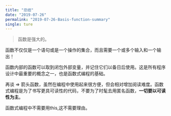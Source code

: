 ```yaml
---
title: "总结"
date: "2019-07-26"
permalink: "2019-07-26-Basis-function-summary"
single: ture
---
```


>函数是强大的。

函数不仅仅是一个语句或是一个操作的集合，而且需要一个或多个输入和一个输出！

函数内部的函数可以取到闭包外部变量，并记住它们以备日后使用。这是所有程序设计中最重要的概念之一，也是函数式编程的基础。

再谈 => 箭头函数，虽然在编程中使用起来很方便，但会相对增加阅读难度。函数式编程是为了书写更具可读性的代码，不要为了时髦去用匿名函数，**一切要以可读性为主**。

函数式编程中不需要用this,这不需要理由。

